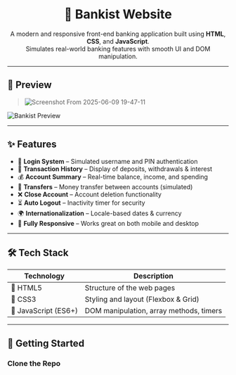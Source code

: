 <h1 align="center">🏦 Bankist Website</h1>

<p align="center">
  A modern and responsive front-end banking application built using <strong>HTML</strong>, <strong>CSS</strong>, and <strong>JavaScript</strong>.
  <br>
  Simulates real-world banking features with smooth UI and DOM manipulation.
</p>

---

## 📸 Preview

> ![Screenshot From 2025-06-09 19-47-11](https://github.com/user-attachments/assets/c03fc40c-f2e4-4b3a-8e8a-d6ac933b32b5)


![Bankist Preview](https://bankistwo.netlify.app/)

---

## ✨ Features

- 🔐 **Login System** – Simulated username and PIN authentication
- 📜 **Transaction History** – Display of deposits, withdrawals & interest
- 💰 **Account Summary** – Real-time balance, income, and spending
- 🔁 **Transfers** – Money transfer between accounts (simulated)
- ❌ **Close Account** – Account deletion functionality
- ⏳ **Auto Logout** – Inactivity timer for security
- 🌍 **Internationalization** – Locale-based dates & currency
- 📱 **Fully Responsive** – Works great on both mobile and desktop

---

## 🛠️ Tech Stack

| Technology | Description |
|------------|-------------|
| 🔹 HTML5    | Structure of the web pages |
| 🔹 CSS3     | Styling and layout (Flexbox & Grid) |
| 🔹 JavaScript (ES6+) | DOM manipulation, array methods, timers |

---

## 🚀 Getting Started

### Clone the Repo

```bash

